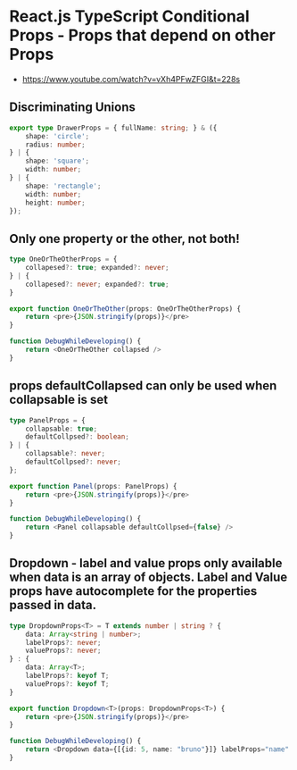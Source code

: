 # React.js TypeScript Conditional Props - Props that depend on other Props
- https://www.youtube.com/watch?v=vXh4PFwZFGI&t=228s

## Discriminating Unions
```ts
export type DrawerProps = { fullName: string; } & ({
	shape: 'circle';
	radius: number;
} | {
	shape: 'square';
	width: number;
} | {
	shape: 'rectangle';
	width: number;
	height: number;
});

```

## Only one property or the other, not both!
```ts
type OneOrTheOtherProps = {
	collapesed?: true; expanded?: never;
} | {
	collapesed?: never; expanded?: true;
}

export function OneOrTheOther(props: OneOrTheOtherProps) {
	return <pre>{JSON.stringify(props)}</pre>
}

function DebugWhileDeveloping() {
	return <OneOrTheOther collapsed />
}

```


## props defaultCollapsed can only be used when collapsable is set

```ts
type PanelProps = {
	collapsable: true;
	defaultCollpsed?: boolean;
} | {
	collapsable?: never;
	defaultCollpsed?: never;
};

export function Panel(props: PanelProps) {
	return <pre>{JSON.stringify(props)}</pre>
}

function DebugWhileDeveloping() {
	return <Panel collapsable defaultCollpsed={false} />
}

```

## Dropdown - label and value props only available when data is an array of objects. Label and Value props have autocomplete for the properties passed in data.
```ts
type DropdownProps<T> = T extends number | string ? {
	data: Array<string | number>;
	labelProps?: never;
	valueProps?: never;
} : {
	data: Array<T>;
	labelProps?: keyof T;
	valueProps?: keyof T;
}

export function Dropdown<T>(props: DropdownProps<T>) {
	return <pre>{JSON.stringify(props)}</pre>
}

function DebugWhileDeveloping() {
	return <Dropdown data={[{id: 5, name: "bruno"}]} labelProps="name" valueProps="name" />
}

```
